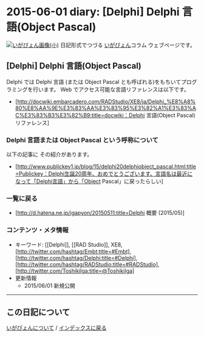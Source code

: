 2015-06-01 diary: [Delphi] Delphi 言語(Object Pascal)
=====================================================================================================
[![いがぴょん画像(小)](https://igapyon.github.io/diary/images/iga200306s.jpg "いがぴょん")](https://igapyon.github.io/diary/memo/memoigapyon.html) 日記形式でつづる [いがぴょん](https://igapyon.github.io/diary/memo/memoigapyon.html)コラム ウェブページです。

## [Delphi] Delphi 言語(Object Pascal)

Delphi では Delphi 言語 (または Object Pascal とも呼ばれる)をもちいてプログラミングを行います。
Web でアクセス可能な言語リファレンスは以下です。

* [http://docwiki.embarcadero.com/RADStudio/XE8/ja/Delphi_%E8%A8%80%E8%AA%9E%E3%83%AA%E3%83%95%E3%82%A1%E3%83%AC%E3%83%B3%E3%82%B9:title=docwiki：Delphi 言語(Object Pascal)リファレンス]



### Delphi 言語または Object Pascal という呼称について

以下の記事に その紹介があります。

* [http://www.publickey1.jp/blog/15/delphi20delphiobject_pascal.html:title=Publickey：Delphi生誕20周年、おめでとうございます。言語名は最近になって「Delphi言語」から「Object Pascal」に戻ったらしい]



### 一覧に戻る


* [http://d.hatena.ne.jp/igapyon/20150511:title=Delphi 概要 (2015/05)]



### コンテンツ・メタ情報


* キーワード: [[Delphi]], [[RAD Studio]], XE8, [http://twitter.com/hashtag/Embt:title=#Embt], [http://twitter.com/hashtag/Delphi:title=#Delphi], [http://twitter.com/hashtag/RADStudio:title=#RADStudio], [http://twitter.com/ToshikiIga:title=@ToshikiIga]
* 更新情報
  * 2015/06/01 新規公開




----------------------------------------------------------------------------------------------------

## この日記について
[いがぴょんについて](http://www.igapyon.jp/igapyon/diary/memo/memoigapyon.html) / [インデックスに戻る](https://igapyon.github.io/diary/idxall.html)
